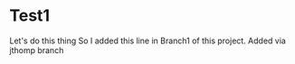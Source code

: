 # Test1
Let's do this thing
So I added this line in Branch1 of this project.
Added via jthomp branch
